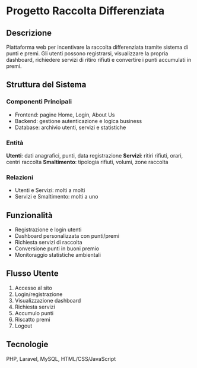 # Progetto Raccolta Differenziata

## Descrizione
Piattaforma web per incentivare la raccolta differenziata tramite sistema di punti e premi. Gli utenti possono registrarsi, visualizzare la propria dashboard, richiedere servizi di ritiro rifiuti e convertire i punti accumulati in premi.

## Struttura del Sistema

### Componenti Principali
- Frontend: pagine Home, Login, About Us
- Backend: gestione autenticazione e logica business
- Database: archivio utenti, servizi e statistiche

### Entità
**Utenti**: dati anagrafici, punti, data registrazione
**Servizi**: ritiri rifiuti, orari, centri raccolta
**Smaltimento**: tipologia rifiuti, volumi, zone raccolta

### Relazioni
- Utenti e Servizi: molti a molti
- Servizi e Smaltimento: molti a uno

## Funzionalità
- Registrazione e login utenti
- Dashboard personalizzata con punti/premi
- Richiesta servizi di raccolta
- Conversione punti in buoni premio
- Monitoraggio statistiche ambientali

## Flusso Utente
1. Accesso al sito
2. Login/registrazione
3. Visualizzazione dashboard
4. Richiesta servizi
5. Accumulo punti
6. Riscatto premi
7. Logout

## Tecnologie
PHP, Laravel, MySQL, HTML/CSS/JavaScript
